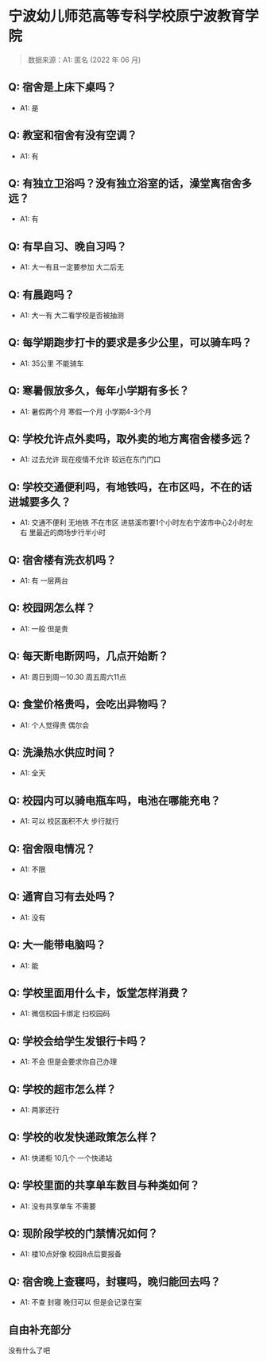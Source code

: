 # 宁波幼儿师范高等专科学校原宁波教育学院

> 数据来源：A1: 匿名 (2022 年 06 月)

## Q: 宿舍是上床下桌吗？

- A1: 是

## Q: 教室和宿舍有没有空调？

- A1: 有

## Q: 有独立卫浴吗？没有独立浴室的话，澡堂离宿舍多远？

- A1: 有

## Q: 有早自习、晚自习吗？

- A1: 大一有且一定要参加 大二后无

## Q: 有晨跑吗？

- A1: 大一有 大二看学校是否被抽测

## Q: 每学期跑步打卡的要求是多少公里，可以骑车吗？

- A1: 35公里 不能骑车

## Q: 寒暑假放多久，每年小学期有多长？

- A1: 暑假两个月 寒假一个月 小学期4-3个月

## Q: 学校允许点外卖吗，取外卖的地方离宿舍楼多远？

- A1: 过去允许 现在疫情不允许  较远在东门门口

## Q: 学校交通便利吗，有地铁吗，在市区吗，不在的话进城要多久？

- A1: 交通不便利 无地铁 不在市区 进慈溪市要1个小时左右宁波市中心2小时左右 里最近的商场步行半小时

## Q: 宿舍楼有洗衣机吗？

- A1: 有 一层两台

## Q: 校园网怎么样？

- A1: 一般 但是贵

## Q: 每天断电断网吗，几点开始断？

- A1: 周日到周一10.30 周五周六11点

## Q: 食堂价格贵吗，会吃出异物吗？

- A1: 个人觉得贵 偶尔会

## Q: 洗澡热水供应时间？

- A1: 全天

## Q: 校园内可以骑电瓶车吗，电池在哪能充电？

- A1: 可以 校区面积不大 步行就行

## Q: 宿舍限电情况？

- A1: 不限

## Q: 通宵自习有去处吗？

- A1: 没有

## Q: 大一能带电脑吗？

- A1: 能

## Q: 学校里面用什么卡，饭堂怎样消费？

- A1: 微信校园卡绑定 扫校园码

## Q: 学校会给学生发银行卡吗？

- A1: 不会 但是会要求你自己办理

## Q: 学校的超市怎么样？

- A1: 两家还行

## Q: 学校的收发快递政策怎么样？

- A1: 快递柜 10几个 一个快递站

## Q: 学校里面的共享单车数目与种类如何？

- A1: 没有共享单车 不需要

## Q: 现阶段学校的门禁情况如何？

- A1: 楼10点好像 校园8点后要报备

## Q: 宿舍晚上查寝吗，封寝吗，晚归能回去吗？

- A1: 不查 封寝 晚归可以 但是会记录在案

## 自由补充部分

没有什么了吧